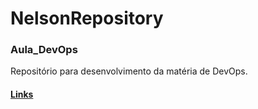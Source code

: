 
# NelsonRepository

### Aula_DevOps
Repositório para desenvolvimento da matéria de DevOps.

#### [Links](https://www.youtube.com/)
